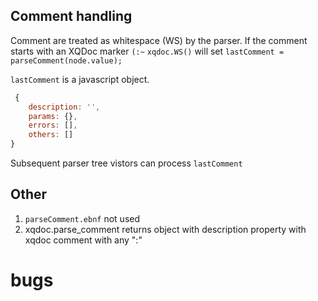 ## Comment handling
Comment are treated as whitespace (WS) by the parser. If the comment starts
with an XQDoc marker `(:~`
`xqdoc.WS()` will set `lastComment = parseComment(node.value);`

`lastComment` is a javascript object.

```javascript
 {
    description: '',
    params: {},
    errors: [],
    others: []
}
```
Subsequent parser tree vistors can process `lastComment` 
## Other
1. `parseComment.ebnf` not used
1. xqdoc.parse_comment returns object with description property with xqdoc comment with any ":"

# bugs


